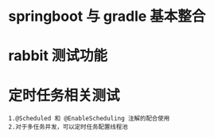 # springboot 与 gradle 基本整合
# rabbit 测试功能
# 定时任务相关测试
    1.@Scheduled 和 @EnableScheduling 注解的配合使用
    2.对于多任务并发，可以定时任务配置线程池
